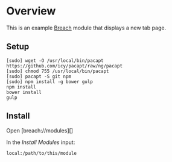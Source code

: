 # Overview

This is an example [Breach][] module that displays a new tab page.

## Setup

    [sudo] wget -O /usr/local/bin/pacapt https://github.com/icy/pacapt/raw/ng/pacapt
    [sudo] chmod 755 /usr/local/bin/pacapt
    [sudo] pacapt -S git npm
    [sudo] npm install -g bower gulp
    npm install
    bower install
    gulp

## Install

Open [breach://modules][]

In the *Install Modules* input:

    local:/path/to/this/module


[breach]: http://breach.cc/
